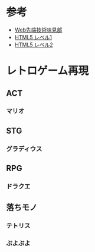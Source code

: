 # 参考
* [Web先端技術味見部](https://tokyoappwork.shop/ebooks/exam1/test/)
* [HTML5 レベル1](https://www.shoeisha.co.jp/book/detail/9784798154619)
* [HTML5 レベル2](https://www.shoeisha.co.jp/book/detail/9784798154626)

# レトロゲーム再現
## ACT
### マリオ
## STG
### グラディウス
## RPG
### ドラクエ
## 落ちモノ
### テトリス
### ぷよぷよ

